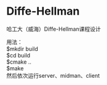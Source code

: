 # Diffe-Hellman
哈工大（威海）Diffe-Hellman课程设计

用法：  
$mkdir build  
$cd build  
$cmake ..  
$make  
然后依次运行server、midman、client  
